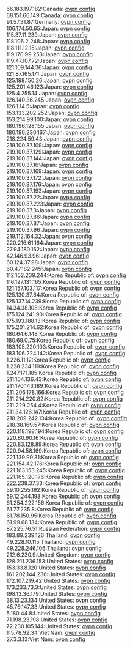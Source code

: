 66.183.197.182:Canada: [ovpn config](vpn/66_183_197_182.ovpn)  
68.151.66.149:Canada: [ovpn config](vpn/68_151_66_149.ovpn)  
91.57.31.87:Germany: [ovpn config](vpn/91_57_31_87.ovpn)  
106.174.50.65:Japan: [ovpn config](vpn/106_174_50_65.ovpn)  
115.37.11.239:Japan: [ovpn config](vpn/115_37_11_239.ovpn)  
118.106.2.248:Japan: [ovpn config](vpn/118_106_2_248.ovpn)  
118.111.12.15:Japan: [ovpn config](vpn/118_111_12_15.ovpn)  
119.170.99.253:Japan: [ovpn config](vpn/119_170_99_253.ovpn)  
119.47.107.72:Japan: [ovpn config](vpn/119_47_107_72.ovpn)  
121.109.144.36:Japan: [ovpn config](vpn/121_109_144_36.ovpn)  
121.87.165.171:Japan: [ovpn config](vpn/121_87_165_171.ovpn)  
125.198.150.26:Japan: [ovpn config](vpn/125_198_150_26.ovpn)  
125.201.46.123:Japan: [ovpn config](vpn/125_201_46_123.ovpn)  
125.4.255.14:Japan: [ovpn config](vpn/125_4_255_14.ovpn)  
126.140.36.245:Japan: [ovpn config](vpn/126_140_36_245.ovpn)  
126.1.14.5:Japan: [ovpn config](vpn/126_1_14_5.ovpn)  
153.133.202.252:Japan: [ovpn config](vpn/153_133_202_252.ovpn)  
153.214.99.100:Japan: [ovpn config](vpn/153_214_99_100.ovpn)  
180.196.128.155:Japan: [ovpn config](vpn/180_196_128_155.ovpn)  
180.196.230.167:Japan: [ovpn config](vpn/180_196_230_167.ovpn)  
218.224.59.43:Japan: [ovpn config](vpn/218_224_59_43.ovpn)  
219.100.37.109:Japan: [ovpn config](vpn/219_100_37_109.ovpn)  
219.100.37.129:Japan: [ovpn config](vpn/219_100_37_129.ovpn)  
219.100.37.144:Japan: [ovpn config](vpn/219_100_37_144.ovpn)  
219.100.37.16:Japan: [ovpn config](vpn/219_100_37_16.ovpn)  
219.100.37.169:Japan: [ovpn config](vpn/219_100_37_169.ovpn)  
219.100.37.172:Japan: [ovpn config](vpn/219_100_37_172.ovpn)  
219.100.37.176:Japan: [ovpn config](vpn/219_100_37_176.ovpn)  
219.100.37.193:Japan: [ovpn config](vpn/219_100_37_193.ovpn)  
219.100.37.22:Japan: [ovpn config](vpn/219_100_37_22.ovpn)  
219.100.37.223:Japan: [ovpn config](vpn/219_100_37_223.ovpn)  
219.100.37.3:Japan: [ovpn config](vpn/219_100_37_3.ovpn)  
219.100.37.86:Japan: [ovpn config](vpn/219_100_37_86.ovpn)  
219.100.37.87:Japan: [ovpn config](vpn/219_100_37_87.ovpn)  
219.100.37.96:Japan: [ovpn config](vpn/219_100_37_96.ovpn)  
219.112.164.32:Japan: [ovpn config](vpn/219_112_164_32.ovpn)  
220.216.61.164:Japan: [ovpn config](vpn/220_216_61_164.ovpn)  
27.94.180.162:Japan: [ovpn config](vpn/27_94_180_162.ovpn)  
42.146.93.96:Japan: [ovpn config](vpn/42_146_93_96.ovpn)  
60.124.37.98:Japan: [ovpn config](vpn/60_124_37_98.ovpn)  
60.47.182.245:Japan: [ovpn config](vpn/60_47_182_245.ovpn)  
112.162.239.244:Korea Republic of: [ovpn config](vpn/112_162_239_244.ovpn)  
116.127.131.165:Korea Republic of: [ovpn config](vpn/116_127_131_165.ovpn)  
121.157.103.117:Korea Republic of: [ovpn config](vpn/121_157_103_117.ovpn)  
125.130.37.64:Korea Republic of: [ovpn config](vpn/125_130_37_64.ovpn)  
125.137.14.239:Korea Republic of: [ovpn config](vpn/125_137_14_239.ovpn)  
14.34.38.108:Korea Republic of: [ovpn config](vpn/14_34_38_108.ovpn)  
175.124.241.90:Korea Republic of: [ovpn config](vpn/175_124_241_90.ovpn)  
175.193.188.13:Korea Republic of: [ovpn config](vpn/175_193_188_13.ovpn)  
175.201.214.62:Korea Republic of: [ovpn config](vpn/175_201_214_62.ovpn)  
180.64.6.148:Korea Republic of: [ovpn config](vpn/180_64_6_148.ovpn)  
180.69.0.75:Korea Republic of: [ovpn config](vpn/180_69_0_75.ovpn)  
183.105.220.103:Korea Republic of: [ovpn config](vpn/183_105_220_103.ovpn)  
183.106.224.142:Korea Republic of: [ovpn config](vpn/183_106_224_142.ovpn)  
1.226.11.12:Korea Republic of: [ovpn config](vpn/1_226_11_12.ovpn)  
1.228.234.119:Korea Republic of: [ovpn config](vpn/1_228_234_119.ovpn)  
1.247.171.185:Korea Republic of: [ovpn config](vpn/1_247_171_185.ovpn)  
211.104.136.43:Korea Republic of: [ovpn config](vpn/211_104_136_43.ovpn)  
211.170.143.189:Korea Republic of: [ovpn config](vpn/211_170_143_189.ovpn)  
211.206.178.166:Korea Republic of: [ovpn config](vpn/211_206_178_166.ovpn)  
211.214.220.82:Korea Republic of: [ovpn config](vpn/211_214_220_82.ovpn)  
211.229.254.4:Korea Republic of: [ovpn config](vpn/211_229_254_4.ovpn)  
211.34.126.147:Korea Republic of: [ovpn config](vpn/211_34_126_147.ovpn)  
218.209.242.134:Korea Republic of: [ovpn config](vpn/218_209_242_134.ovpn)  
218.38.169.57:Korea Republic of: [ovpn config](vpn/218_38_169_57.ovpn)  
220.118.198.194:Korea Republic of: [ovpn config](vpn/220_118_198_194.ovpn)  
220.80.90.16:Korea Republic of: [ovpn config](vpn/220_80_90_16.ovpn)  
220.83.128.89:Korea Republic of: [ovpn config](vpn/220_83_128_89.ovpn)  
220.94.58.169:Korea Republic of: [ovpn config](vpn/220_94_58_169.ovpn)  
221.139.99.31:Korea Republic of: [ovpn config](vpn/221_139_99_31.ovpn)  
221.154.42.176:Korea Republic of: [ovpn config](vpn/221_154_42_176.ovpn)  
221.163.153.245:Korea Republic of: [ovpn config](vpn/221_163_153_245.ovpn)  
221.165.120.176:Korea Republic of: [ovpn config](vpn/221_165_120_176.ovpn)  
222.238.37.33:Korea Republic of: [ovpn config](vpn/222_238_37_33.ovpn)  
59.10.255.192:Korea Republic of: [ovpn config](vpn/59_10_255_192.ovpn)  
59.12.244.198:Korea Republic of: [ovpn config](vpn/59_12_244_198.ovpn)  
61.254.222.156:Korea Republic of: [ovpn config](vpn/61_254_222_156.ovpn)  
61.77.235.8:Korea Republic of: [ovpn config](vpn/61_77_235_8.ovpn)  
61.78.150.95:Korea Republic of: [ovpn config](vpn/61_78_150_95.ovpn)  
61.99.68.134:Korea Republic of: [ovpn config](vpn/61_99_68_134.ovpn)  
87.225.76.51:Russian Federation: [ovpn config](vpn/87_225_76_51.ovpn)  
183.89.239.126:Thailand: [ovpn config](vpn/183_89_239_126.ovpn)  
49.228.10.115:Thailand: [ovpn config](vpn/49_228_10_115.ovpn)  
49.228.246.106:Thailand: [ovpn config](vpn/49_228_246_106.ovpn)  
212.6.230.9:United Kingdom: [ovpn config](vpn/212_6_230_9.ovpn)  
128.211.236.153:United States: [ovpn config](vpn/128_211_236_153.ovpn)  
153.33.8.120:United States: [ovpn config](vpn/153_33_8_120.ovpn)  
161.202.144.236:United States: [ovpn config](vpn/161_202_144_236.ovpn)  
172.107.219.42:United States: [ovpn config](vpn/172_107_219_42.ovpn)  
173.233.73.3:United States: [ovpn config](vpn/173_233_73_3.ovpn)  
198.13.36.179:United States: [ovpn config](vpn/198_13_36_179.ovpn)  
38.13.23.134:United States: [ovpn config](vpn/38_13_23_134.ovpn)  
45.76.147.33:United States: [ovpn config](vpn/45_76_147_33.ovpn)  
5.180.44.8:United States: [ovpn config](vpn/5_180_44_8.ovpn)  
71.198.23.198:United States: [ovpn config](vpn/71_198_23_198.ovpn)  
72.230.105.144:United States: [ovpn config](vpn/72_230_105_144.ovpn)  
115.78.92.34:Viet Nam: [ovpn config](vpn/115_78_92_34.ovpn)  
27.3.3.13:Viet Nam: [ovpn config](vpn/27_3_3_13.ovpn)  
